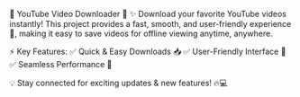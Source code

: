 🎥 YouTube Video Downloader 🚀
✨ Download your favorite YouTube videos instantly! This project provides a fast, smooth, and user-friendly experience 🎯, making it easy to save videos for offline viewing anytime, anywhere.

⚡ Key Features:
✅ Quick & Easy Downloads 📥
✅ User-Friendly Interface 🎨
✅ Seamless Performance 🚀

💡 Stay connected for exciting updates & new features! 🔥💻

